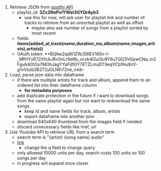 1.  Retrieve JSON from [spotify API](https://developer.spotify.com/console/get-playlist-tracks/?playlist_id=3Zx2NoPvIYWst3GYQrAyb3&market=ES&fields=items(added_at%2Ctrack(name%2Cduration_ms%2Calbum(name%2Cimages%2Cartists)%2Cartists))&limit=&offset=&additional_types=)
    - playlist_id: **3Zx2NoPvIYWst3GYQrAyb3**
         - use this for now, will ask user for playlist link and number of tracks to retrieve from an unsorted playlist as well as offset
           - maybe also ask number of songs from a playlist sorted by most recent
    - fields: **items(added_at,track(name,duration_ms,album(name,images,artists),artists))**
    - OAuth token: **BQAw2qdili1ZWJS6EV165n-I-_MfHYvR72XfcAJRv0nLr9eRb_xcvb4l2uI3u9Y6uTQQ3VGpwCNa_m2FgvAA0tGs7MOhJagYYaFdfGY76TZLmuDT9eqYCb1Hu8cV-g1vVszb2B272yOLNlh72ne_nxib-
2.  Load, parse json data into dataframe
    - if there are multiple artists for track and album, append them to an ordered list into their dataframe column
      - **for metadata purposes**
    -  add duplicate protection in the future if i want to download songs from the same playlist again but not want to redownload the same songs
       -  keep id and name fields for track, album, artists
       -  export dataframe into another json
    -  download 640x640 thumbnail from the images field if needed
    -  discard unnecessary fields like href, url
3. Use Youtube API to retrieve URL from a search term
	- search term is "{artist} {song name} audio"
	- [link](https://developers.google.com/youtube/v3/docs/search/list?apix=true) 
    	- change the q field to change query
	- only allowed 10000 units per day, search costs 100 units so 100 songs per day
	- in progress will expand once closer 
